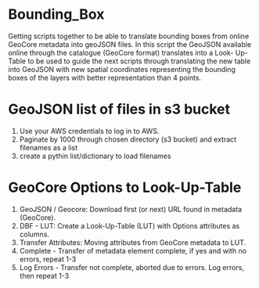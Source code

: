 # Bounding_Box
Getting scripts together to be able to translate bounding boxes from online GeoCore metadata into geoJSON files.
In this script the GeoJSON available online through the catalogue (GeoCore format) translates into a Look-
Up-Table to be used to guide the next scripts through translating the new table into GeoJSON with new spatial coordinates
representing the bounding boxes of the layers with better representation than 4 points.

# GeoJSON list of files in s3 bucket
1) Use your AWS credentials to log in to AWS.
2) Paginate by 1000 through chosen directory (s3 bucket) and extract filenames as a list
3) create a pythin list/dictionary to load filenames

# GeoCore Options to Look-Up-Table
1) GeoJSON / Geocore: Download first (or next) URL found in metadata (GeoCore).
2) DBF - LUT: Create a Look-Up-Table (LUT) with Options attributes as columns.
3) Transfer Attributes: Moving attributes from GeoCore metadata to LUT.
4) Complete - Transfer of metadata element complete, if yes and with no errors, repeat 1-3
5) Log Errors - Transfer not complete, aborted due to errors.  Log errors, then repeat 1-3 

